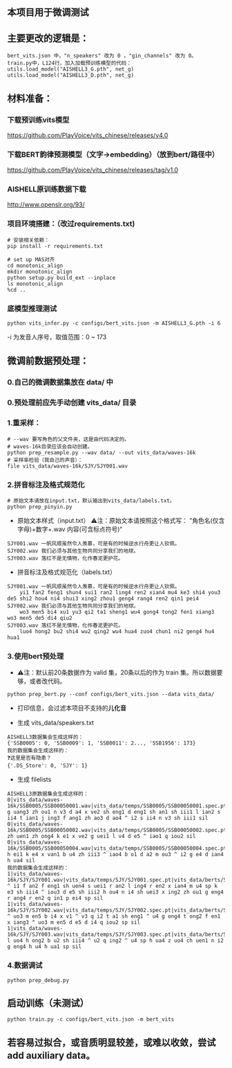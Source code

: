 ## 本项目用于微调测试
## 主要更改的逻辑是：
```
bert_vits.json 中，"n_speakers" 改为 0 ，"gin_channels" 改为 0。
train.py中，L124行，加入加载预训练模型的代码：
utils.load_model("AISHELL3_G.pth", net_g)
utils.load_model("AISHELL3_D.pth", net_g)
```

## 材料准备：
### 下载预训练vits模型
https://github.com/PlayVoice/vits_chinese/releases/v4.0

### 下载BERT韵律预测模型（文字->embedding）（放到bert/路径中）
https://github.com/PlayVoice/vits_chinese/releases/tag/v1.0

### AISHELL原训练数据下载
http://www.openslr.org/93/

### 项目环境搭建：（改过requirements.txt)
```
# 安装相关依赖：
pip install -r requirements.txt

# set up MAS对齐
cd monotonic_align
mkdir monotonic_align
python setup.py build_ext --inplace
ls monotonic_align
%cd ..
```

### 底模型推理测试
```
python vits_infer.py -c configs/bert_vits.json -m AISHELL3_G.pth -i 6
```
-i 为发音人序号，取值范围：0 ~ 173


## 微调前数据预处理：

### 0.自己的微调数据集放在 data/ 中
### 0.预处理前应先手动创建 vits_data/ 目录

### 1.重采样：
```
# --wav 要写角色的父文件夹，这是由代码决定的。
# waves-16k目录应该会自动创建。
python prep_resample.py --wav data/ --out vits_data/waves-16k
# 采样率检验（我自己的声音）：
file vits_data/waves-16k/SJY/SJY001.wav
```

### 2.拼音标注及格式规范化
```
# 原始文本请放在input.txt，默认输出到vits_data/labels.txt。
python prep_pinyin.py
```

- 原始文本样式（input.txt）
⚠️注：原始文本请按照这个格式写： ”角色名(仅含字母)+数字+.wav  内容(可含标点符号)“
```
SJY001.wav 一帆风顺虽然令人羡慕，可是有的时候逆水行舟更让人钦佩。
SJY002.wav 我们必须与其他生物共同分享我们的地球。
SJY003.wav 落红不是无情物，化作春泥更护花。
```
- 拼音标注及格式规范化（labels.txt）
```
SJY001.wav 一帆风顺虽然令人羡慕，可是有的时候逆水行舟更让人钦佩。
	yi1 fan2 feng1 shun4 sui1 ran2 ling4 ren2 xian4 mu4 ke3 shi4 you3 de5 shi2 hou4 ni4 shui3 xing2 zhou1 geng4 rang4 ren2 qin1 pei4
SJY002.wav 我们必须与其他生物共同分享我们的地球。
	wo3 men5 bi4 xu1 yu3 qi2 ta1 sheng1 wu4 gong4 tong2 fen1 xiang3 wo3 men5 de5 di4 qiu2
SJY003.wav 落红不是无情物，化作春泥更护花。
	luo4 hong2 bu2 shi4 wu2 qing2 wu4 hua4 zuo4 chun1 ni2 geng4 hu4 hua1
```
### 3.使用bert预处理
- ⚠️注：默认前20条数据作为 valid 集，20条以后的作为 train 集。所以数据要够，或者改代码。
```
python prep_bert.py --conf configs/bert_vits.json --data vits_data/
```

- 打印信息，会过滤本项目不支持的**儿化音**

- 生成 vits_data/speakers.txt
```
AISHELL3数据集会生成这样的：
{'SSB0005': 0, 'SSB0009': 1, 'SSB0011': 2..., 'SSB1956': 173}
我的数据集会生成这样的：
❓这里是否有隐患？
{'.DS_Store': 0, 'SJY': 1}
```
- 生成 filelists
```
AISHELL3原数据集会生成这样的：
0|vits_data/waves-16k/SSB0005/SSB00050001.wav|vits_data/temps/SSB0005/SSB00050001.spec.pt|vits_data/berts/SSB0005/SSB00050001.npy|sil g uang3 zh ou1 n v3 d a4 x ve2 sh eng1 d eng1 sh an1 sh iii1 l ian2 s ii4 t ian1 j ing3 f ang1 zh ao3 d ao4 ^ i2 s ii4 n v3 sh iii1 sil
0|vits_data/waves-16k/SSB0005/SSB00050002.wav|vits_data/temps/SSB0005/SSB00050002.spec.pt|vits_data/berts/SSB0005/SSB00050002.npy|sil zh uen1 zh ong4 k e1 x ve2 g uei1 l v4 d e5 ^ iao1 q iou2 sil
0|vits_data/waves-16k/SSB0005/SSB00050004.wav|vits_data/temps/SSB0005/SSB00050004.spec.pt|vits_data/berts/SSB0005/SSB00050004.npy|sil h ei1 k e4 x van1 b u4 zh iii3 ^ iao4 b o1 d a2 m ou3 ^ i2 g e4 d ian4 h ua4 sil
我的数据集会生成这样的：
1|vits_data/waves-16k/SJY/SJY001.wav|vits_data/temps/SJY/SJY001.spec.pt|vits_data/berts/SJY/SJY001.wav.npy|sil ^ i1 f an2 f eng1 sh uen4 s uei1 r an2 l ing4 r en2 x ian4 m u4 sp k e3 sh iii4 ^ iou3 d e5 sh iii2 h ou4 n i4 sh uei3 x ing2 zh ou1 g eng4 r ang4 r en2 q in1 p ei4 sp sil
1|vits_data/waves-16k/SJY/SJY002.wav|vits_data/temps/SJY/SJY002.spec.pt|vits_data/berts/SJY/SJY002.wav.npy|sil ^ uo3 m en5 b i4 x v1 ^ v3 q i2 t a1 sh eng1 ^ u4 g ong4 t ong2 f en1 x iang3 ^ uo3 m en5 d e5 d i4 q iou2 sp sil
1|vits_data/waves-16k/SJY/SJY003.wav|vits_data/temps/SJY/SJY003.spec.pt|vits_data/berts/SJY/SJY003.wav.npy|sil l uo4 h ong2 b u2 sh iii4 ^ u2 q ing2 ^ u4 sp h ua4 z uo4 ch uen1 n i2 g eng4 h u4 h ua1 sp sil
```
### 4.数据调试
```
python prep_debug.py
```

## 启动训练（未测试）

```
python train.py -c configs/bert_vits.json -m bert_vits
```

## 若容易过拟合，或音质明显较差，或难以收敛，尝试 add auxiliary data。




